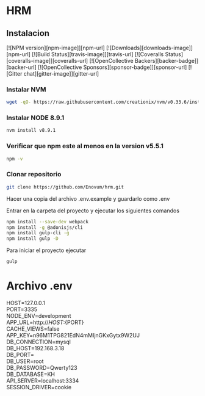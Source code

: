 # HRM

## Instalacion

[![NPM version][npm-image]][npm-url] [![Downloads][downloads-image]][npm-url] [![Build Status][travis-image]][travis-url] [![Coveralls Status][coveralls-image]][coveralls-url] [![OpenCollective Backers][backer-badge]][backer-url] [![OpenCollective Sponsors][sponsor-badge]][sponsor-url] [![Gitter chat][gitter-image]][gitter-url]

### Instalar NVM
```bash
wget -qO- https://raw.githubusercontent.com/creationix/nvm/v0.33.6/install.sh | bash
```
### Instalar NODE 8.9.1
```bash
nvm install v8.9.1
```
### Verificar que npm este al menos en la version v5.5.1
```bash
npm -v
```
### Clonar repositorio
```bash
git clone https://github.com/Enovum/hrm.git
```

Hacer una copia del archivo .env.example y guardarlo como .env

Entrar en la carpeta del proyecto y ejecutar los siguientes comandos

```bash
npm install --save-dev webpack
npm install -g @adonisjs/cli
npm install gulp-cli -g
npm install gulp -D
```

Para iniciar el proyecto ejecutar 
```bash
gulp
```

# Archivo .env
HOST=127.0.0.1  
PORT=3335  
NODE_ENV=development  
APP_URL=http://${HOST}:${PORT}  
CACHE_VIEWS=false  
APP_KEY=n96M1TPG821EdN4mMIjnGKxGytx9W2UJ  
DB_CONNECTION=mysql  
DB_HOST=192.168.3.18  
DB_PORT=  
DB_USER=root  
DB_PASSWORD=Qwerty123  
DB_DATABASE=KH  
API_SERVER=localhost:3334  
SESSION_DRIVER=cookie  
